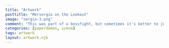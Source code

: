 ```yaml
---
title: "Artwork"
posttitle: "Mersergio on the Lookout"
image: "sergio-3.png"
comment: "This was part of a bossfight, but sometimes it's better to just have a look around!"
categories: [paperdemon, scene]
tags: artwork
layout: artwork.njk
---
```

